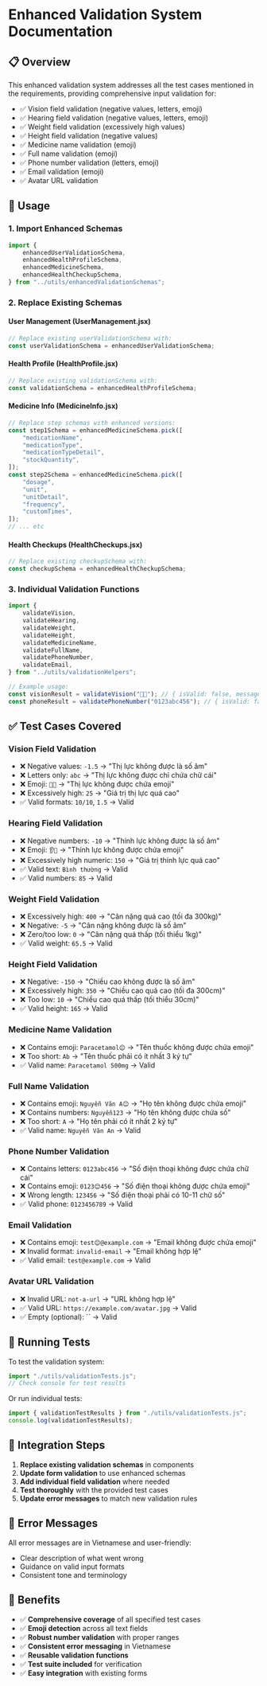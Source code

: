 # Enhanced Validation System Documentation

## 📋 Overview

This enhanced validation system addresses all the test cases mentioned in the requirements, providing comprehensive input validation for:

-   ✅ Vision field validation (negative values, letters, emoji)
-   ✅ Hearing field validation (negative values, letters, emoji)
-   ✅ Weight field validation (excessively high values)
-   ✅ Height field validation (negative values)
-   ✅ Medicine name validation (emoji)
-   ✅ Full name validation (emoji)
-   ✅ Phone number validation (letters, emoji)
-   ✅ Email validation (emoji)
-   ✅ Avatar URL validation

## 🚀 Usage

### 1. Import Enhanced Schemas

```javascript
import {
    enhancedUserValidationSchema,
    enhancedHealthProfileSchema,
    enhancedMedicineSchema,
    enhancedHealthCheckupSchema,
} from "../utils/enhancedValidationSchemas";
```

### 2. Replace Existing Schemas

#### User Management (UserManagement.jsx)

```javascript
// Replace existing userValidationSchema with:
const userValidationSchema = enhancedUserValidationSchema;
```

#### Health Profile (HealthProfile.jsx)

```javascript
// Replace existing validationSchema with:
const validationSchema = enhancedHealthProfileSchema;
```

#### Medicine Info (MedicineInfo.jsx)

```javascript
// Replace step schemas with enhanced versions:
const step1Schema = enhancedMedicineSchema.pick([
    "medicationName",
    "medicationType",
    "medicationTypeDetail",
    "stockQuantity",
]);
const step2Schema = enhancedMedicineSchema.pick([
    "dosage",
    "unit",
    "unitDetail",
    "frequency",
    "customTimes",
]);
// ... etc
```

#### Health Checkups (HealthCheckups.jsx)

```javascript
// Replace existing checkupSchema with:
const checkupSchema = enhancedHealthCheckupSchema;
```

### 3. Individual Validation Functions

```javascript
import {
    validateVision,
    validateHearing,
    validateWeight,
    validateHeight,
    validateMedicineName,
    validateFullName,
    validatePhoneNumber,
    validateEmail,
} from "../utils/validationHelpers";

// Example usage:
const visionResult = validateVision("👀😊"); // { isValid: false, message: "Thị lực không được chứa emoji" }
const phoneResult = validatePhoneNumber("0123abc456"); // { isValid: false, message: "Số điện thoại không được chứa chữ cái" }
```

## ✅ Test Cases Covered

### Vision Field Validation

-   ❌ Negative values: `-1.5` → "Thị lực không được là số âm"
-   ❌ Letters only: `abc` → "Thị lực không được chỉ chứa chữ cái"
-   ❌ Emoji: `👀😊` → "Thị lực không được chứa emoji"
-   ❌ Excessively high: `25` → "Giá trị thị lực quá cao"
-   ✅ Valid formats: `10/10`, `1.5` → Valid

### Hearing Field Validation

-   ❌ Negative numbers: `-10` → "Thính lực không được là số âm"
-   ❌ Emoji: `👂🎵` → "Thính lực không được chứa emoji"
-   ❌ Excessively high numeric: `150` → "Giá trị thính lực quá cao"
-   ✅ Valid text: `Bình thường` → Valid
-   ✅ Valid numbers: `85` → Valid

### Weight Field Validation

-   ❌ Excessively high: `400` → "Cân nặng quá cao (tối đa 300kg)"
-   ❌ Negative: `-5` → "Cân nặng không được là số âm"
-   ❌ Zero/too low: `0` → "Cân nặng quá thấp (tối thiểu 1kg)"
-   ✅ Valid weight: `65.5` → Valid

### Height Field Validation

-   ❌ Negative: `-150` → "Chiều cao không được là số âm"
-   ❌ Excessively high: `350` → "Chiều cao quá cao (tối đa 300cm)"
-   ❌ Too low: `10` → "Chiều cao quá thấp (tối thiểu 30cm)"
-   ✅ Valid height: `165` → Valid

### Medicine Name Validation

-   ❌ Contains emoji: `Paracetamol😊` → "Tên thuốc không được chứa emoji"
-   ❌ Too short: `Ab` → "Tên thuốc phải có ít nhất 3 ký tự"
-   ✅ Valid name: `Paracetamol 500mg` → Valid

### Full Name Validation

-   ❌ Contains emoji: `Nguyễn Văn A😊` → "Họ tên không được chứa emoji"
-   ❌ Contains numbers: `Nguyễn123` → "Họ tên không được chứa số"
-   ❌ Too short: `A` → "Họ tên phải có ít nhất 2 ký tự"
-   ✅ Valid name: `Nguyễn Văn An` → Valid

### Phone Number Validation

-   ❌ Contains letters: `0123abc456` → "Số điện thoại không được chứa chữ cái"
-   ❌ Contains emoji: `0123😊456` → "Số điện thoại không được chứa emoji"
-   ❌ Wrong length: `123456` → "Số điện thoại phải có 10-11 chữ số"
-   ✅ Valid phone: `0123456789` → Valid

### Email Validation

-   ❌ Contains emoji: `test😊@example.com` → "Email không được chứa emoji"
-   ❌ Invalid format: `invalid-email` → "Email không hợp lệ"
-   ✅ Valid email: `test@example.com` → Valid

### Avatar URL Validation

-   ❌ Invalid URL: `not-a-url` → "URL không hợp lệ"
-   ✅ Valid URL: `https://example.com/avatar.jpg` → Valid
-   ✅ Empty (optional): `` → Valid

## 🧪 Running Tests

To test the validation system:

```javascript
import "./utils/validationTests.js";
// Check console for test results
```

Or run individual tests:

```javascript
import { validationTestResults } from "./utils/validationTests.js";
console.log(validationTestResults);
```

## 🔧 Integration Steps

1. **Replace existing validation schemas** in components
2. **Update form validation** to use enhanced schemas
3. **Add individual field validation** where needed
4. **Test thoroughly** with the provided test cases
5. **Update error messages** to match new validation rules

## 📝 Error Messages

All error messages are in Vietnamese and user-friendly:

-   Clear description of what went wrong
-   Guidance on valid input formats
-   Consistent tone and terminology

## 🎯 Benefits

-   ✅ **Comprehensive coverage** of all specified test cases
-   ✅ **Emoji detection** across all text fields
-   ✅ **Robust number validation** with proper ranges
-   ✅ **Consistent error messaging** in Vietnamese
-   ✅ **Reusable validation functions**
-   ✅ **Test suite included** for verification
-   ✅ **Easy integration** with existing forms
